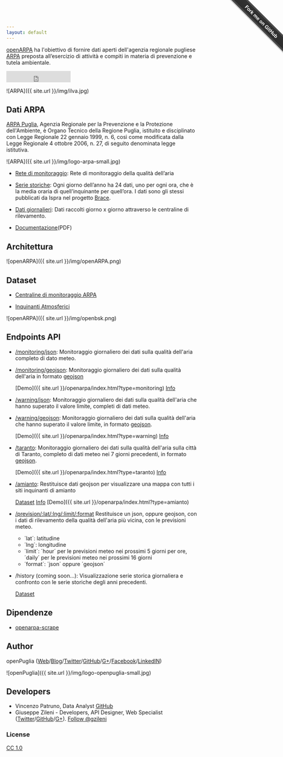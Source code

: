 ```yaml
---
layout: default
---
```


[openARPA](http://opendatabari.github.io/openpuglia) ha l'obiettivo di fornire dati aperti dell'agenzia regionale pugliese [ARPA](http://www.arpa.puglia.it/web/guest/arpa_home) preposta all’esercizio di attività e compiti in materia di prevenzione e tutela ambientale.

<iframe src="http://ghbtns.com/github-btn.html?user=opendatabari &amp;repo=openARPA&amp;type=watch&amp;count=true&amp;size=large"
  allowtransparency="true" frameborder="0" scrolling="0" width="170" height="30"></iframe><br/>
  
![ARPA]({{ site.url }}/img/ilva.jpg)  

## Dati ARPA

[ARPA Puglia](http://www.arpa.puglia.it/web/guest/chi_siamo), Agenzia Regionale per la Prevenzione e la Protezione dell'Ambiente, è Organo Tecnico della Regione Puglia, istituito e disciplinato con Legge Regionale 22 gennaio 1999, n. 6, così come modificata dalla Legge Regionale 4 ottobre 2006, n. 27, di seguito denominata legge istitutiva.

![ARPA]({{ site.url }}/img/logo-arpa-small.jpg)

* [Rete di monitoraggio](http://www.arpa.puglia.it/c/document_library/get_file?uuid=8ba309ba-713d-46a2-9d5c-d8bfcf4cc766&groupId=13883): Rete di monitoraggio della qualità dell’aria

* [Serie storiche](http://www.arpa.puglia.it/web/guest/aria_monit): Ogni giorno dell’anno ha 24 dati, uno per ogni ora, che è la media oraria di quell’inquinante per quell’ora. I dati sono gli stessi pubblicati da Ispra nel progetto [Brace](http://www.brace.sinanet.apat.it/web/struttura.html).

* [Dati giornalieri](http://www.arpa.puglia.it/web/guest/qariainq): Dati raccolti giorno x giorno attraverso le centraline di rilevamento. 

* [Documentazione](http://www.arpa.puglia.it/web/guest/aria_doc_rapp)(PDF)

## Architettura
![openARPA]({{ site.url }}/img/openARPA.png) 

## Dataset
* [Centraline di monitoraggio ARPA](http://dati.openbsk.it/dataset/monitoraggio-aria)

* [Inquinanti Atmosferici](http://dati.openbsk.it/dataset/inquinanti-atmosferici)



![openARPA]({{ site.url }}/img/openbsk.png)


## Endpoints API

* [/monitoring/json](http://openpuglia-prod.apigee.net/arpa/v1/monitoring/json): Monitoraggio giornaliero dei dati sulla qualità dell'aria completo di dato meteo.

* [/monitoring/geojson](http://openpuglia-prod.apigee.net/arpa/v1/monitoring/geojson): Monitoraggio giornaliero dei dati sulla qualità dell'aria in formato [geojson](http://geojson.org)

    [Demo]({{ site.url }}/openarpa/index.html?type=monitoring)
    [Info](https://github.com/opendatabari/openARPA)

* [/warning/json](http://openpuglia-prod.apigee.net/arpa/v1/warning/json): Monitoraggio giornaliero dei dati sulla qualità dell'aria che hanno superato il valore limite, completi di dati meteo.

* [/warning/geojson](http://openpuglia-prod.apigee.net/arpa/v1/warning/geojson): Monitoraggio giornaliero dei dati sulla qualità dell'aria che hanno superato il valore limite, in formato [geojson](http://geojson.org).

    [Demo]({{ site.url }}/openarpa/index.html?type=warning)
    [Info](https://github.com/opendatabari/openARPA)

* [/taranto](http://openpuglia-prod.apigee.net/arpa/v1/taranto): Monitoraggio giornaliero dei dati sulla qualità dell'aria sulla città di Taranto, completo di dati meteo nei 7 giorni precedenti, in formato [geojson](http://geojson.org).

    [Demo]({{ site.url }}/openarpa/index.html?type=taranto)
    [Info](https://github.com/opendatabari/openARPA)

* [/amianto](http://openpuglia-prod.apigee.net/arpa/v1/amianto): Restituisce dati geojson per visualizzare una mappa con tutti i siti inquinanti di amianto

    [Dataset](http://dati.openbsk.it/dataset/amianto/resource/9eed961a-5e9a-4e21-89a9-c5a345fff65b)
    [Info](http://opendatabari.github.io/blog/civic%20hacking/2013/11/24/come-organizzare-una-passeggiata-di-monitoraggio-una-ricerca-sullilva.html)
    [Demo]({{ site.url }}/openarpa/index.html?type=amianto)
    
* [/prevision/:lat/:lng/:limit/:format](http://openpuglia-prod.apigee.net/arpa/v1/prevision/40.4391506/17.2503822/hour/json)
Restituisce un json, oppure geojson, con i dati di rilevamento della qualità dell'aria più vicina, con le previsioni meteo.

    * ´lat´: latitudine
    * ´lng´: longitudine
    * ´limit´: ´hour´ per le previsioni meteo nei prossimi 5 giorni per ore, ´daily´ per le previsioni meteo nei prossimi 16 giorni
    * ´format´: ´json´ oppure ´geojson´
    
* /history (coming soon...): Visualizzazione serie storica giornaliera e confronto con le serie storiche degli anni precedenti.

    [Dataset](http://dati.openbsk.it/organization/openbari)
    

## Dipendenze
* [openarpa-scrape](https://github.com/opendatabari/openARPA-scrape) 

## Author

openPuglia ([Web](http://opendatabari.github.io/openpuglia)/[Blog](http://opendatabari.github.io/blog/)/[Twitter](http://twitter.com/odpuglia)/[GitHub](http://github.com/opendatabari)/[G+](https://plus.google.com/u/0/communities/114201169795304528470)/[Facebook](https://www.facebook.com/groups/1582370461982907/)/[LinkedIN](https://www.linkedin.com/groups?home=&gid=8227043&trk=my_groups-tile-grp))

![openPuglia]({{ site.url }}/img/logo-openpuglia-small.jpg)

## Developers

* Vincenzo Patruno, Data Analyst [GitHub](https://github.com/patrunomeister)
* Giuseppe Zileni - Developers, API Designer, Web Specialist ([Twitter](http://twitter.com/gzileni)/[GitHub](http://github.com/giuseppezileni)/[G+](https://plus.google.com/u/0/+GiuseppeZileni/posts)).
<a href="https://twitter.com/gzileni" class="twitter-follow-button" data-show-count="false">Follow @gzileni</a> <script>!function(d,s,id){var js,fjs=d.getElementsByTagName(s)[0],p=/^http:/.test(d.location)?'http':'https';if(!d.getElementById(id)){js=d.createElement(s);js.id=id;js.src=p+'://platform.twitter.com/widgets.js';fjs.parentNode.insertBefore(js,fjs);}}(document, 'script', 'twitter-wjs');</script>

### License

[CC 1.0](http://en.wikipedia.org/wiki/Creative_Commons_license)

<div class="github-fork-ribbon-wrapper right fixed" style="width: 150px;height: 150px;position: fixed;overflow: hidden;top: 0;z-index: 9999;pointer-events: none;right: 0;"><div class="github-fork-ribbon" style="position: absolute;padding: 2px 0;background-color: #333;background-image: linear-gradient(to bottom, rgba(0, 0, 0, 0), rgba(0, 0, 0, 0.15));-webkit-box-shadow: 0 2px 3px 0 rgba(0, 0, 0, 0.5);-moz-box-shadow: 0 2px 3px 0 rgba(0, 0, 0, 0.5);box-shadow: 0 2px 3px 0 rgba(0, 0, 0, 0.5);z-index: 9999;pointer-events: auto;top: 42px;right: -43px;-webkit-transform: rotate(45deg);-moz-transform: rotate(45deg);-ms-transform: rotate(45deg);-o-transform: rotate(45deg);transform: rotate(45deg);"><a href="https://github.com/opendatabari/openARPA" style="font: 700 13px &quot;Helvetica Neue&quot;, Helvetica, Arial, sans-serif;color: #fff;text-decoration: none;text-shadow: 0 -1px rgba(0, 0, 0, 0.5);text-align: center;width: 200px;line-height: 20px;display: inline-block;padding: 2px 0;border-width: 1px 0;border-style: dotted;border-color: rgba(255, 255, 255, 0.7);">Fork me on GitHub</a></div></div>
